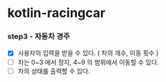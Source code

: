 # kotlin-racingcar


### step3 - 자동차 경주
* [x] 사용자의 입력을 받을 수 있다. ( 차의 개수, 이동 횟수 )
* [ ] 차는 0~3 에서 정지, 4~9 의 범위에서 이동할 수 있다.
* [ ] 차의 상태를 출력할 수 있다.